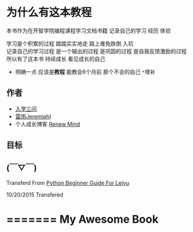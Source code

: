 为什么有这本教程
=======

本书作为在开智学院编程课程学习文档书籍 记录自己的学习 经历 体验

学习是个积累的过程 踏踏实实地走 路上难免跌倒 入坑   
记录自己的学习过程 是一个输出的过程 是巩固的过程 是自我反馈激励的过程  
所以有了这本书 持续成长 看见成长的自己

- 明确一点 应该是**教程** 能教会6个月前 那个不会的自己 `*`增补

## 作者 

- [入学三问](https://github.com/JeremiahZhang/gopython/blob/master/PY-StarTrek-Prepare/2015-9-10-T2-%E5%85%A5%E5%AD%A6%E4%B8%89%E9%97%AE.md)  
- [雷雨Jeremiah](http://weibo.com/1784386944/profile?topnav=1&wvr=6))
- 个人成长博客 [Renew Mind](http://jeremiahzhang.github.io/)


## 目标


## (￣▽￣)
Transferd From [Python Beginner Guide For Leiyu](https://jeremiahzhang.gitbooks.io/pybeginner/content/)

10/20/2015 Transfered 

=======
My Awesome Book
=======

